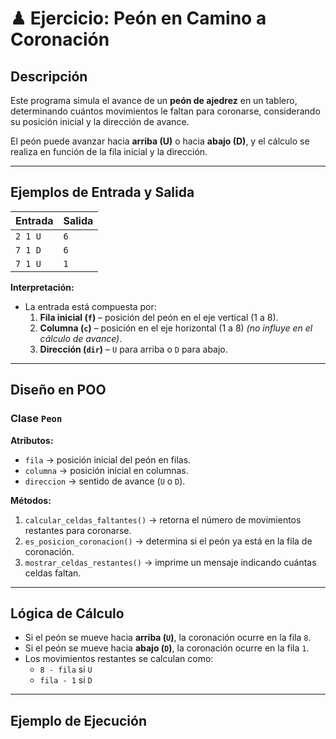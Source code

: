 # ♟ Ejercicio: Peón en Camino a Coronación

## Descripción
Este programa simula el avance de un **peón de ajedrez** en un tablero, determinando cuántos movimientos le faltan para coronarse, considerando su posición inicial y la dirección de avance.  

El peón puede avanzar hacia **arriba (U)** o hacia **abajo (D)**, y el cálculo se realiza en función de la fila inicial y la dirección.

---

## Ejemplos de Entrada y Salida

| Entrada  | Salida |
|----------|--------|
| `2 1 U`  | `6`    |
| `7 1 D`  | `6`    |
| `7 1 U`  | `1`    |

**Interpretación:**
- La entrada está compuesta por:
  1. **Fila inicial (`f`)** – posición del peón en el eje vertical (1 a 8).
  2. **Columna (`c`)** – posición en el eje horizontal (1 a 8) *(no influye en el cálculo de avance)*.
  3. **Dirección (`dir`)** – `U` para arriba o `D` para abajo.

---

## Diseño en POO

### Clase `Peon`
**Atributos:**
- `fila` → posición inicial del peón en filas.
- `columna` → posición inicial en columnas.
- `direccion` → sentido de avance (`U` o `D`).

**Métodos:**
1. `calcular_celdas_faltantes()` → retorna el número de movimientos restantes para coronarse.
2. `es_posicion_coronacion()` → determina si el peón ya está en la fila de coronación.
3. `mostrar_celdas_restantes()` → imprime un mensaje indicando cuántas celdas faltan.

---

## Lógica de Cálculo

- Si el peón se mueve hacia **arriba (`U`)**, la coronación ocurre en la fila `8`.
- Si el peón se mueve hacia **abajo (`D`)**, la coronación ocurre en la fila `1`.
- Los movimientos restantes se calculan como:
  - `8 - fila` si `U`
  - `fila - 1` si `D`

---

## Ejemplo de Ejecución

